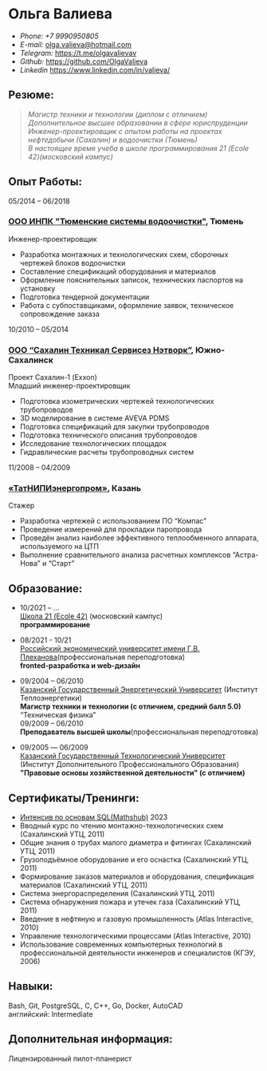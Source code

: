 # **Ольга Валиева**

*  *Phone:* _+7 9990950805_
* *E-mail:* <olga.valieva@hotmail.com>
* *Telegram:* <https://t.me/olgavalievav>
* *Github:*  <https://github.com/OlgaValieva>
* *Linkedin* <https://www.linkedin.com/in/valieva/>

## Резюме:
> _Магистр техники и технологии (диплом с отличием)\
> Дополнительное высшее образовании в  сфере юриспруденции\
> Инженер-проектировщик с опытом работы на проектах нефтедобычи (Сахалин) и водоочистки (Тюмень)\
> В настоящее время учеба в школе программирования 21 (Ecole 42)(московский кампус)_

## Опыт Работы:	
05/2014 – 06/2018
### [ООО ИНПК "Тюменские системы водоочистки"](http://www.water72.ru/), Тюмень
Инженер-проектировщик
* Разработка монтажных и технологических схем, сборочных чертежей блоков водоочистки
* Составление спецификаций оборудования и материалов
* Оформление пояснительных записок, технических паспортов на установку
* Подготовка тендерной документации
* Работа с субпоставщиками, оформление заявок, техническое сопровождение заказа

10/2010 – 05/2014
### [ООО “Сахалин Техникал Сервисез Нэтворк”](https://www.woodplc.com/?utm_medium=cpc&utm_source=SakhalinBiz&utm_campaign=psn-sakhalin), Южно-Сахалинск
Проект Сахалин-1 (Exxon)  
Младший инженер-проектировщик
* Подготовка изометрических чертежей технологических трубопроводов
* 3D моделирование в системе AVEVA PDMS
* Подготовка спецификаций для закупки трубопроводов
* Подготовка технического описания трубопроводов
* Исследование технологических площадок
* Гидравлические расчеты трубопроводных систем

11/2008 – 04/2009	
### [«ТатНИПИэнергопром»](https://www.ker-eng.com/kontakty/tatnipienergoprom/), Казань
Стажер
* Разработка чертежей с использованием ПО “Компас”
* Проведение измерений для прокладки паропровода
* Проведён анализ наиболее эффективного теплообменного аппарата, используемого на ЦТП
* Выполнение сравнительного анализа расчетных комплексов “Астра-Нова” и “Старт”
	
## Образование:
* 10/2021 – ...\
[Школа 21 (Ecole 42)](https://21-school.ru/) (московский кампус)\
**программирование**

* 08/2021 - 10/21\
[Российский экономический университет имени Г.В. Плеханова](https://www.rea.ru/)(профессиональная переподготовка)\
**fronted-разработка и web-дизайн**

* 09/2004 – 06/2010\
[Казанский Государственный Энергетический Университет](https://kgeu.ru/) (Институт Теплоэнергетики)\
**Магистр техники и технологии (с отличием, средний балл 5.0)** “Техническая физика”\
09/2009 – 06/2010\
**Преподаватель высшей школы**(профессиональная переподготовка)

* 09/2005 –– 06/2009\
[Казанский Государственный Технологический Университет](https://www.kstu.ru/) (Институт Дополнительного Профессионального Образования)\
**"Правовые основы хозяйственной деятельности" (с отличием)**

## Сертификаты/Тренинги:
* [Интенсив по основам SQL(Mathshub)](https://drive.google.com/file/d/1u-mJXBNsk4zG5os14JVojE4f6eulQfJV/view) 2023
* Вводный курс по чтению монтажно-технологических схем (Сахалинский УТЦ, 2011)
* Общие знания о трубах малого диаметра и фитингах (Сахалинский УТЦ, 2011)
* Грузоподъёмное оборудование и его оснастка (Сахалинский УТЦ, 2011)
* Формирование заказов материалов и оборудования, спецификация материалов (Сахалинский УТЦ, 2011)
* Система энергораспределения (Сахалинский УТЦ, 2011)
* Система обнаружения пожара и утечек газа (Сахалинский УТЦ, 2011)
* Введение в нефтяную и газовую промышленность (Atlas Interactive, 2010)
* Управление технологическими процессами (Atlas Interactive, 2010)
* Использование современных компьютерных технологий в профессиональной деятельности инженеров и специалистов (КГЭУ, 2006)

## Навыки:
Bash, Git, PostgreSQL, С, С++, Go, Docker, AutoCAD\
английский: Intermediate

## Дополнительная информация:
Лицензированный пилот-планерист